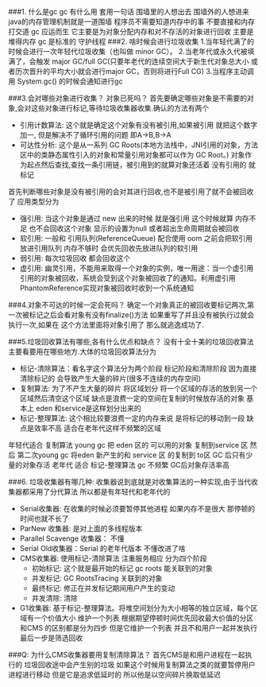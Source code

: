
###1. 什么是gc gc 有什么用
   套用一句话 围墙里的人想出去 围墙外的人想进来 java的内存管理机制就是一道围墙 程序员不需要知道内存中的事 不要直接和内存打交道
    gc 应运而生 它主要是为对象分配内存和对不存活的对象进行回收 主要是堆得内存
    gc 是标准的 守护线程 
###2. 啥时候会进行垃圾收集
   1.当年轻代满了的时候会进行一次年轻代垃圾收集（也叫做 minor GC）。
    2.当老年代或永久代被填满了，会触发 major GC/full GC(只要年老代的连续空间大于新生代对象总大小
    或者历次晋升的平均大小就会进行major GC，否则将进行Full CG)
    3.当程序主动调用 System.gc() 的时候会通知进行gc 

###3.会对哪些对象进行收集？ 对象已死吗？
   首先要确定哪些对象是不需要的对象,会对这些对象进行标记,等待垃圾收集器收集.确认的方法有两个
   * 引用计数算法: 这个就是确定这个对象有没有被引用,如果被引用 就把这个数字加一,  但是解决不了循环引用的问题 即A->B,B->A
   * 可达性分析: 这个是从一系列 GC Roots(本地方法栈中，JNI引用的对象，方法区中的类静态属性引入的对象和常量引用对象都可以作为 GC Root。) 对象作为起点然后查找,查找一条引用链，被引用到的就算对象还活着 没有引用的 就标记
   
   首先判断哪些对象是没有被引用的会对其进行回收,也不是被引用了就不会被回收了 应用类型分为
   * 强引用: 当这个对象是通过 new 出来的时候 就是强引用 这个时候就算 内存不足 也不会回收这个对象 显示的设置为null 或者超出生命周期就会被回收
   * 软引用: 一般和 引用队列(ReferenceQueue) 配合使用 oom 之前会把软引用放进引用队列  内存不够时 会优先回收先放进队列的软引用
   * 弱引用:  每次垃圾回收 都会回收这个
   * 虚引用: 幽灵引用，不能用来取得一个对象的实例，唯一用途：当一个虚引用引用的对象被回收，系统会受到这个对象被回收了的通知。利用虚引用PhantomReference实现对象被回收时收到一个系统通知

###4.对象不可达的时候一定会死吗？
   确定一个对象真正的被回收要标记两次,第一次被标记之后会看对象有没有finalize()方法 如果重写了并且没有被执行过就会执行一次,如果在
   这个方法里面将对象引用了 那么就逃逸成功了.

###5.垃圾回收算法有哪些,各有什么优点和缺点？
   没有十全十美的垃圾回收算法 主要看要用在哪些地方.大体的垃圾回收算法分为
   * 标记-清除算法：看名字这个算法分为两个阶段 标记阶段和清除阶段 因为直接清除标记的 会导致产生大量的碎片(很多不连续的内存空间)
   * 复制算法: 为了不产生大量的碎片 将区域划分 将一个区域的存活的放到另一个区域然后清空这个区域 缺点是浪费一定的空间在复制的时候放存活的对象 基本上 eden 和service是这样划分出来的
   * 标记-整理算法: 这个相比较要浪费一定的内存来说 是将标记的移动到一段 缺点是效率不高 适合在老年代这样不频繁的区域
    
   ​年轻代适合 复制算法 young gc 把 eden 区的 可以用的对象 复制到service 区 然后 第二次young gc 将eden 新产生的和
   ​service 区 的复制到 to区    GC 后只有少量的对象存活
   ​老年代 适合 标记-整理算法 gc 不频繁 GC后对象存活率高
    
###6. 垃圾收集器有哪几种:
   收集器说到底就是对收集算法的一种实现,由于当代收集器都采用了分代算法 所以都是有年轻代和老年代的
   * Serial收集器: 在收集的时候必须要暂停其他进程 如果内存不是很大 那停顿的时间也就不长了
   * ParNew 收集器: 是对上面的多线程版本
   * Parallel Scavenge 收集器： 不懂
   * Serial Old收集器：Serial 的老年代版本 不懂改进了啥
   * CMS收集器: 使用标记-清除算法 注重服务相应 分为四个阶段
        * 初始标记: 这个就是最开始的标记 gc roots 能关联到的对象
        * 并发标记:  GC RootsTracing 关联到的对象
        * 最终标记: 修正在并发标记期间用户产生的变动
        * 并发清除: 清除
   * G1收集器: 基于标记-整理算法。将堆空间划分为大小相等的独立区域，每个区域有一个价值大小 维护一个列表 根据期望停顿时间优先回收最大价值的分区 
   和CMS 的区别都是分为四步 但是它维护一个列表 并且不和用户一起并发执行 最后一步是筛选回收

###Q: 为什么CMS收集器要用复制清除算法？
   首先CMS是和用户进程在一起执行的 垃圾回收途中会产生别的垃圾 如果这个时候用复制算法之类的就要暂停用户进程进行移动
   但是它是追求低延时的 所以他是以空间碎片换取低延迟
